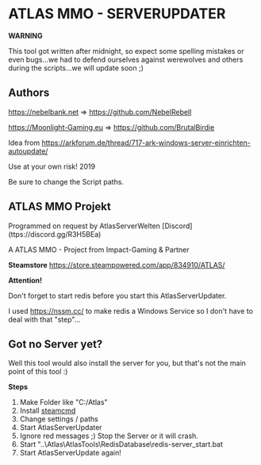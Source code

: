 # ATLAS MMO - SERVERUPDATER

__WARNING__

This tool got written after midnight, so expect some spelling mistakes or even bugs...we had to defend ourselves against werewolves and others during the scripts...we will update soon ;)

## Authors

https://nebelbank.net => https://github.com/NebelRebell

https://Moonlight-Gaming.eu => https://github.com/BrutalBirdie

Idea from https://arkforum.de/thread/717-ark-windows-server-einrichten-autoupdate/

Use at your own risk! 2019

Be sure to change the Script paths.


## ATLAS MMO Projekt
Programmed on request by AtlasServerWelten [Discord] (ttps://discord.gg/R3H5BEa)

A ATLAS MMO - Project from Impact-Gaming & Partner



__Steamstore__
https://store.steampowered.com/app/834910/ATLAS/


__Attention!__

Don't forget to start redis before you start this AtlasServerUpdater.

I used https://nssm.cc/ to make redis a Windows Service so I don't have to deal with that "step"...


## Got no Server yet?

Well this tool would also install the server for you, but that's not the main point of this tool :)


__Steps__
1. Make Folder like "C:/Atlas"
2. Install [steamcmd](https://developer.valvesoftware.com/wiki/SteamCMD)
3. Change settings / paths 
4. Start AtlasServerUpdater
5. Ignore red messages ;) Stop the Server or it will crash.
6. Start "..\Atlas\AtlasTools\RedisDatabase\redis-server_start.bat
7. Start AtlasServerUpdate again!
